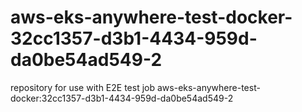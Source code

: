 # aws-eks-anywhere-test-docker-32cc1357-d3b1-4434-959d-da0be54ad549-2
repository for use with E2E test job aws-eks-anywhere-test-docker:32cc1357-d3b1-4434-959d-da0be54ad549-2
